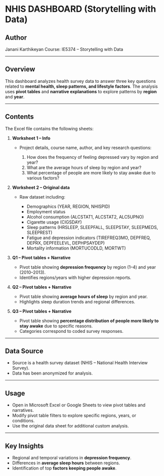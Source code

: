 # NHIS DASHBOARD (Storytelling with Data)

## **Author**

Janani Karthikeyan
Course: IE5374 – Storytelling with Data

---

## **Overview**

This dashboard analyzes health survey data to answer three key questions related to **mental health, sleep patterns, and lifestyle factors**. The analysis uses **pivot tables** and **narrative explanations** to explore patterns by **region** and **year**.

---

## **Contents**

The Excel file contains the following sheets:

1. **Worksheet 1 – Info**

   * Project details, course name, author, and key research questions:

     1. How does the frequency of feeling depressed vary by region and year?
     2. What are the average hours of sleep by region and year?
     3. What percentage of people are more likely to stay awake due to various factors?

2. **Worksheet 2 – Original data**

   * Raw dataset including:

     * Demographics (YEAR, REGION, NHISPID)
     * Employment status
     * Alcohol consumption (ALCSTAT1, ALCSTAT2, ALC5UPNO)
     * Cigarette usage (CIGSDAY)
     * Sleep patterns (HRSLEEP, SLEEPFALL, SLEEPSTAY, SLEEPMEDS, SLEEPREST)
     * Fatigue and depression indicators (TIREFREQ3MO, DEPFREQ, DEPRX, DEPFEELEVL, DEPHPSAYDEP)
     * Mortality information (MORTUCODLD, MORTWT)

3. **Q1 – Pivot tables + Narrative**

   * Pivot table showing **depression frequency** by region (1–4) and year (2010–2013).
   * Identifies regions/years with higher depression reports.

4. **Q2 – Pivot tables + Narrative**

   * Pivot table showing **average hours of sleep** by region and year.
   * Highlights sleep duration trends and regional differences.

5. **Q3 – Pivot tables + Narrative**

   * Pivot table showing **percentage distribution of people more likely to stay awake** due to specific reasons.
   * Categories correspond to coded survey responses.

---

## **Data Source**

* Source is a health survey dataset (NHIS – National Health Interview Survey).
* Data has been anonymized for analysis.

---

## **Usage**

* Open in Microsoft Excel or Google Sheets to view pivot tables and narratives.
* Modify pivot table filters to explore specific regions, years, or conditions.
* Use the original data sheet for additional custom analysis.

---

## **Key Insights**

* Regional and temporal variations in **depression frequency**.
* Differences in **average sleep hours** between regions.
* Identification of top **factors keeping people awake**.


